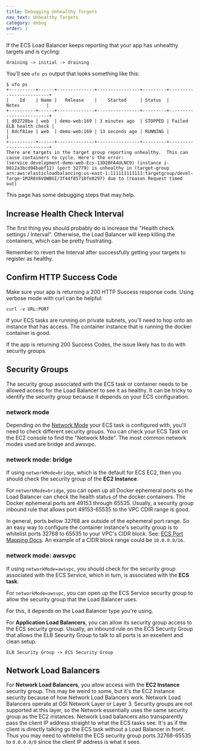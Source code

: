 ```yaml
---
title: Debugging Unhealthy Targets
nav_text: Unhealthy Targets
category: debug
order: 1
---
```


If the ECS Load Balancer keeps reporting that your app has unhealthy targets and is cycling:

    draining -> initial -> draining

You'll see `ufo ps` output that looks something like this:

    $ ufo ps
    +----------+------+--------------+----------------+---------+-------------------------+
    |    Id    | Name |   Release    |    Started     | Status  |          Notes          |
    +----------+------+--------------+----------------+---------+-------------------------+
    | d02728ba | web  | demo-web:169 | 3 minutes ago  | STOPPED | Failed ELB health check |
    | 8dcf81ae | web  | demo-web:169 | 13 seconds ago | RUNNING |                         |
    +----------+------+--------------+----------------+---------+-------------------------+
    There are targets in the target group reporting unhealthy.  This can cause containers to cycle. Here's the error:
    (service development-demo-web-Ecs-13D2BFA4ULNC9) (instance i-0812a3bcd94babf12) (port 32779) is unhealthy in (target-group arn:aws:elasticloadbalancing:us-east-1:111111111111:targetgroup/devel-Targe-1MJR8V6VOWBGI/3f44f85710fe0297) due to (reason Request timed out)

This page has some debugging steps that may help.

## Increase Health Check Interval

The first thing you should probably do is increase the "Health check settings / Interval".  Otherwise, the Load Balancer will keep killing the containers, which can be pretty frustrating.

Remember to revert the Interval after successfully getting your targets to register as healthy.

## Confirm HTTP Success Code

Make sure your app is returning a 200 HTTP Success response code. Using verbose mode with curl can be helpful:

    curl -v URL:PORT

If your ECS tasks are running on private subnets, you'll need to hop onto an instance that has access. The container instance that is running the docker container is good.

If the app is returning 200 Success Codes, the issue likely has to do with security groups.

## Security Groups

The security group associated with the ECS task or container needs to be allowed access for the Load Balancer to see it as healthy. It can be tricky to identify the security group because it depends on your ECS configuration.

### network mode

Depending on the [Network Mode](https://docs.aws.amazon.com/AmazonECS/latest/developerguide/task_definition_parameters.html#network_mode) your ECS task is configured with, you'll need to check different security groups.  You can check your ECS Task on the EC2 console to find the "Network Mode". The most common network modes used are bridge and awsvpc.

### network mode: bridge

If using `networkMode=bridge`, which is the default for ECS EC2, then you should check the security group of the **EC2 Instance**.

For `networkMode=bridge`, you can open up all Docker ephemeral ports so the Load Balancer can check the health status of the docker containers. The Docker ephemeral ports are 49153 through 65535. Usually, a security group inbound rule that allows port 49153-65535 to the VPC CDIR range is good.

In general, ports below 32768 are outside of the ephemeral port range. So an easy way to configure the container instance's security group is to whitelist ports 32768 to 65535 to your VPC's CIDR block. See: [ECS Port Mapping Docs](https://docs.aws.amazon.com/AmazonECS/latest/APIReference/API_PortMapping.html). An example of a CIDR block range could be `10.0.0.0/16`.

### network mode: awsvpc

If using `networkMode=awsvpc`, you should check for the security group associated with the ECS Service, which in turn, is associated with the **ECS task**.

For `networkMode=awsvpc`, you can open up the ECS Service security group to allow the security group that the Load Balancer uses.

For this, it depends on the Load Balancer type you're using.

For **Application Load Balancers**, you can allow its security group access to the ECS security group. Usually, an inbound rule on the ECS Security Group that allows the ELB Security Group to talk to all ports is an excellent and clean setup.

    ELB Security Group -> ECS Security Group

## Network Load Balancers

For **Network Load Balancers**, you allow access with the **EC2 Instance** security group. This may be weird to some, but it's the EC2 Instance security because of how Network Load Balancers work. Network Load Balancers operate at OSI Network Layer or Layer 3. Security groups are not supported at this layer, so the Network essentially uses the same security group as the EC2 instances. Network Load balancers also transparently pass the client IP address straight to what the ECS tasks see. It's as if the client is directly talking go the ECS task without a Load Balancer in front. Thus you may need to whitelist the ECS security group ports 32768-65535 to `0.0.0.0/0` since the client IP address is what it sees.
